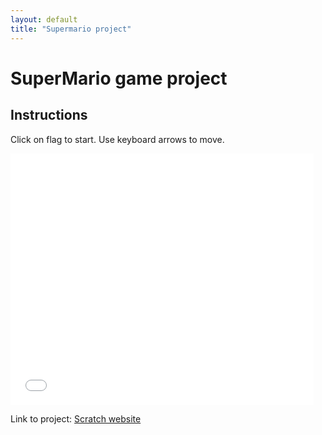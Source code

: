 ```yaml
---
layout: default
title: "Supermario project"
---
```

# SuperMario game project

## Instructions

Click on flag to start.
Use keyboard arrows to move.

<iframe allowtransparency="true" width="485" height="402" src="//scratch.mit.edu/projects/embed/165283418/?autostart=false" frameborder="0" allowfullscreen></iframe>
    
Link to project:
[Scratch website](https://scratch.mit.edu/projects/165283418)
